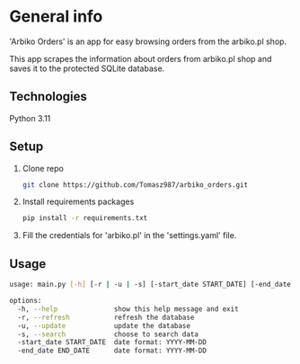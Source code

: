 # General info
'Arbiko Orders' is an app for easy browsing orders from the arbiko.pl shop.

This app scrapes the information about orders from arbiko.pl shop and saves it to the protected SQLite database.

## Technologies 
Python 3.11

## Setup

1. Clone repo

    ```bash
    git clone https://github.com/Tomasz987/arbiko_orders.git
    ```

2. Install requirements packages

    ```bash
    pip install -r requirements.txt
    ```

3. Fill the credentials for 'arbiko.pl' in the 'settings.yaml' file.

## Usage

```bash
usage: main.py [-h] [-r | -u | -s] [-start_date START_DATE] [-end_date END_DATE]

options:
  -h, --help              show this help message and exit
  -r, --refresh           refresh the database
  -u, --update            update the database
  -s, --search            choose to search data
  -start_date START_DATE  date format: YYYY-MM-DD
  -end_date END_DATE      date format: YYYY-MM-DD
```
